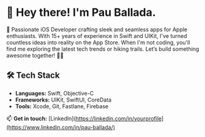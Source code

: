 # 👋 Hey there! I'm Pau Ballada.

🚀 Passionate iOS Developer crafting sleek and seamless apps for Apple enthusiasts. With 15+ years of experience in Swift and UIKit, I've turned countless ideas into reality on the App Store. When I'm not coding, you'll find me exploring the latest tech trends or hiking trails. Let’s build something awesome together! 🍎✨

## 🛠️ Tech Stack
- **Languages:** Swift, Objective-C
- **Frameworks:** UIKit, SwiftUI, CoreData
- **Tools:** Xcode, Git, Fastlane, Firebase

<!--
## 🌟 Featured Projects
- [**App One**](https://github.com/yourusername/app-one) – A [brief description]
- [**App Two**](https://github.com/yourusername/app-two) – A [brief description]
-->

📫 **Get in touch:** [LinkedIn](https://linkedin.com/in/yourprofile](https://www.linkedin.com/in/pau-ballada/)



<!--
**pballada/pballada** is a ✨ _special_ ✨ repository because its `README.md` (this file) appears on your GitHub profile.

Here are some ideas to get you started:

- 🔭 I’m currently working on ...
- 🌱 I’m currently learning ...
- 👯 I’m looking to collaborate on ...
- 🤔 I’m looking for help with ...
- 💬 Ask me about ...
- 📫 How to reach me: ...
- 😄 Pronouns: ...
- ⚡ Fun fact: ...
-->

